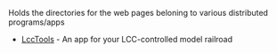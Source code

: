 Holds the directories for the web pages beloning to various distributed programs/apps

 - [LccTools](./lcctools) - An app for your LCC-controlled model railroad
